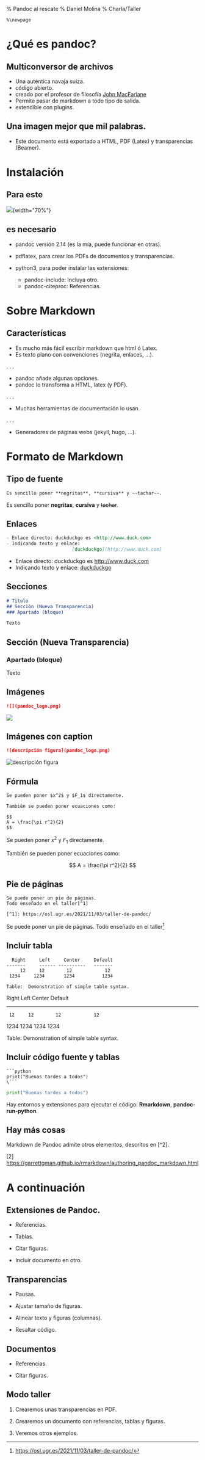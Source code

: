 % Pandoc al rescate 
% Daniel Molina
% Charla/Taller

```{=latex}
%\newpage
```
# ¿Qué es pandoc? 

## Multiconversor de archivos

- Una auténtica navaja suiza.
- código abierto.
- creado por el profesor de filosofía [John MacFarlane](https://www.johnmacfarlane.net/)
- Permite pasar de markdown a todo tipo de salida.
- extendible con plugins.

## Una imagen mejor que mil palabras.

- Este documento está exportado a HTML, PDF (Latex) y transparencias (Beamer).

# Instalación

## Para este

![](pandoc_logo.png){width="70%"}

## es necesario

- pandoc versión 2.14 (es la mía, puede funcionar en otras).

- pdflatex, para crear los PDFs de documentos y transparencias.

- python3, para poder instalar las extensiones:
   - pandoc-include: Incluya otro.
   - pandoc-citeproc: Referencias.

# Sobre Markdown

## Características

- Es mucho más fácil escribir markdown que html ó Latex.
- Es texto plano con convenciones (negrita, enlaces, ...).

. . .

- pandoc añade algunas opciones.
- pandoc lo transforma a HTML, latex (y PDF).

. . .

- Muchas herramientas de documentación lo usan. 

. . .

<!-- -->

* Generadores de páginas webs (jekyll, hugo, ...).

# Formato de Markdown

## Tipo de fuente

```markdown
Es sencillo poner **negritas**, **cursiva** y ~~tachar~~.
```

Es sencillo poner **negritas**, **cursiva** y ~~tachar~~.

## Enlaces

```markdown
- Enlace directo: duckduckgo es <http://www.duck.com>
- Indicando texto y enlace: 
                        [duckduckgo](http://www.duck.com)
```

- Enlace directo: duckduckgo es <http://www.duck.com>
- Indicando texto y enlace: [duckduckgo](http://www.duck.com)

## Secciones

```markdown
# Titulo
## Sección (Nueva Transparencia)
### Apartado (bloque) 

Texto
```
## Sección (Nueva Transparencia)
### Apartado (bloque) 

Texto

## Imágenes

```markdown
![](pandoc_logo.png)
```

![](pandoc_logo.png)

## Imágenes con caption

```markdown
![descripción figura](pandoc_logo.png)
```

![descripción figura](pandoc_logo.png)

## Fórmula

```raw
Se pueden poner $x^2$ y $F_1$ directamente.

También se pueden poner ecuaciones como:

$$
A = \frac{\pi r^2}{2}
$$
```

Se pueden poner $x^2$ y $F_1$ directamente.

También se pueden poner ecuaciones como:

$$
A = \frac{\pi r^2}{2}
$$

## Pie de páginas

```raw
Se puede poner un pie de páginas. 
Todo enseñado en el taller[^1]

[^1]: https://osl.ugr.es/2021/11/03/taller-de-pandoc/
```

Se puede poner un pie de páginas.
Todo enseñado en el taller[^1]

[^1]: https://osl.ugr.es/2021/11/03/taller-de-pandoc/

## Incluir tabla

```raw
  Right     Left     Center     Default
-------     ------ ----------   -------
     12     12        12            12
 1234     1234       1234          1234

Table:  Demonstration of simple table syntax.
```

  Right     Left     Center     Default
-------     ------ ----------   -------
     12     12        12            12
   1234     1234     1234          1234

Table:  Demonstration of simple table syntax.

## Incluir código fuente y tablas

```raw
```python
print("Buenas tardes a todos")
\```
```

```python
print("Buenas tardes a todos")
```

Hay entornos y extensiones para ejecutar el código: **Rmarkdown**, **pandoc-run-python**.

## Hay más cosas

Markdown de Pandoc admite otros elementos, descritos en [^2].

[2] https://garrettgman.github.io/rmarkdown/authoring_pandoc_markdown.html

# A continuación

## Extensiones de Pandoc.

- Referencias. 

- Tablas.

- Citar figuras.

- Incluir documento en otro.

## Transparencias

- Pausas.

- Ajustar tamaño de figuras.

- Alinear texto y figuras (columnas).

- Resaltar código.

## Documentos 

- Referencias. 

- Citar figuras.

## Modo taller

1. Crearemos unas transparencias en PDF.

2. Crearemos un documento con referencias, tablas y figuras.

3. Veremos otros ejemplos.


